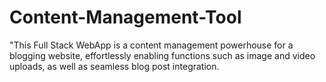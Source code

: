 # Content-Management-Tool
"This Full Stack WebApp is a content management powerhouse for a blogging website, effortlessly enabling functions such as image and video uploads, as well as seamless blog post integration.

